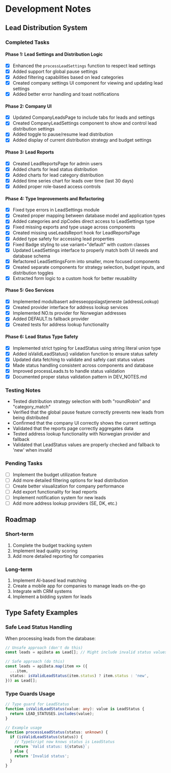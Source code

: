 
# Development Notes

## Lead Distribution System

### Completed Tasks

#### Phase 1: Lead Settings and Distribution Logic
- [x] Enhanced the `processLeadSettings` function to respect lead settings
- [x] Added support for global pause settings
- [x] Added filtering capabilities based on lead categories
- [x] Created company settings UI component for viewing and updating lead settings
- [x] Added better error handling and toast notifications

#### Phase 2: Company UI
- [x] Updated CompanyLeadsPage to include tabs for leads and settings
- [x] Created CompanyLeadSettings component to show and control lead distribution settings
- [x] Added toggle to pause/resume lead distribution
- [x] Added display of current distribution strategy and budget settings

#### Phase 3: Lead Reports
- [x] Created LeadReportsPage for admin users
- [x] Added charts for lead status distribution
- [x] Added charts for lead category distribution
- [x] Added time series chart for leads over time (last 30 days)
- [x] Added proper role-based access controls

#### Phase 4: Type Improvements and Refactoring
- [x] Fixed type errors in LeadSettings module
- [x] Created proper mapping between database model and application types
- [x] Added categories and zipCodes direct access to LeadSettings type
- [x] Fixed missing exports and type usage across components
- [x] Created missing useLeadsReport hook for LeadReportsPage
- [x] Added type safety for accessing lead properties
- [x] Fixed Badge styling to use variant="default" with custom classes
- [x] Updated LeadSettings interface to properly match both UI needs and database schema
- [x] Refactored LeadSettingsForm into smaller, more focused components
- [x] Created separate components for strategy selection, budget inputs, and distribution toggles
- [x] Extracted form logic to a custom hook for better reusability

#### Phase 5: Geo Services
- [x] Implemented modulbasert adresseoppslagstjeneste (addressLookup)
- [x] Created provider interface for address lookup services
- [x] Implemented NO.ts provider for Norwegian addresses
- [x] Added DEFAULT.ts fallback provider
- [x] Created tests for address lookup functionality

#### Phase 6: Lead Status Type Safety
- [x] Implemented strict typing for LeadStatus using string literal union type
- [x] Added isValidLeadStatus() validation function to ensure status safety
- [x] Updated data fetching to validate and safely cast status values
- [x] Made status handling consistent across components and database
- [x] Improved processLeads.ts to handle status validation
- [x] Documented proper status validation pattern in DEV_NOTES.md

### Testing Notes
- Tested distribution strategy selection with both "roundRobin" and "category_match"
- Verified that the global pause feature correctly prevents new leads from being distributed
- Confirmed that the company UI correctly shows the current settings
- Validated that the reports page correctly aggregates data
- Tested address lookup functionality with Norwegian provider and fallback
- Validated that LeadStatus values are properly checked and fallback to 'new' when invalid

### Pending Tasks
- [ ] Implement the budget utilization feature
- [ ] Add more detailed filtering options for lead distribution
- [ ] Create better visualization for company performance
- [ ] Add export functionality for lead reports
- [ ] Implement notification system for new leads
- [ ] Add more address lookup providers (SE, DK, etc.)

## Roadmap

### Short-term
1. Complete the budget tracking system
2. Implement lead quality scoring
3. Add more detailed reporting for companies

### Long-term
1. Implement AI-based lead matching
2. Create a mobile app for companies to manage leads on-the-go
3. Integrate with CRM systems
4. Implement a bidding system for leads

## Type Safety Examples

### Safe Lead Status Handling

When processing leads from the database:

```typescript
// Unsafe approach (don't do this)
const leads = apiData as Lead[]; // Might include invalid status values

// Safe approach (do this)
const leads = apiData.map(item => ({
  ...item,
  status: isValidLeadStatus(item.status) ? item.status : 'new',
})) as Lead[];
```

### Type Guards Usage

```typescript
// Type guard for LeadStatus
function isValidLeadStatus(value: any): value is LeadStatus {
  return LEAD_STATUSES.includes(value);
}

// Example usage
function processLeadStatus(status: unknown) {
  if (isValidLeadStatus(status)) {
    // TypeScript now knows status is LeadStatus
    return `Valid status: ${status}`;
  } else {
    return 'Invalid status';
  }
}
```
